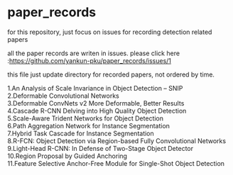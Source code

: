 # paper_records  
for this repository, just focus on issues for recording detection related papers 

all the paper records are writen in issues. 
please click here :https://github.com/yankun-pku/paper_records/issues/1

this file just update directory for recorded papers, not ordered by time.

1.An Analysis of Scale Invariance in Object Detection – SNIP  
2.Deformable Convolutional Networks  
3.Deformable ConvNets v2 More Deformable, Better Results  
4.Cascade R-CNN Delving into High Quality Object Detection  
5.Scale-Aware Trident Networks for Object Detection  
6.Path Aggregation Network for Instance Segmentation   
7.Hybrid Task Cascade for Instance Segmentation          
8.R-FCN: Object Detection via Region-based Fully Convolutional Networks      
9.Light-Head R-CNN: In Defense of Two-Stage Object Detector  
10.Region Proposal by Guided Anchoring    
11.Feature Selective Anchor-Free Module for Single-Shot Object Detection
